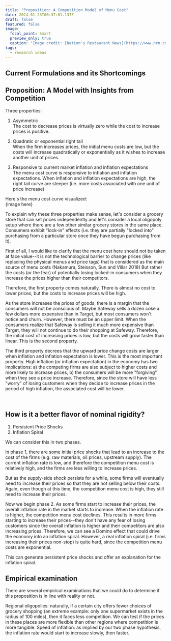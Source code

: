 ```yaml
---
title: "Proposition: A Competition Model of Menu Cost"
date: 2024-01-23T00:37:01.137Z
draft: false
featured: false
image:
  focal_point: Smart
  preview_only: true
  caption: "Image credit: [Nation's Restaurant News](https://www.nrn.com/finance/smart-way-raise-restaurant-menu-prices)"
tags:
  - research ideas
---
```


## Current Formulations and its Shortcomings


## Proposition: A Model with Insights from Competition
Three properties:  

1. Asymmetric  
The cost to decrease prices is virtually zero while the cost to increase prices is positive.

2. Quadratic or exponential right tail  
When the firm increases prices, the initial menu costs are low, but the costs will increase quadratically or exponentially as it wishes to increase another unit of prices.

3. Responsive to current market inflation and inflation expectations  
The menu cost curve is responsive to inflation and inflation expectations. When inflation and inflation expectations are high, the right tail curve are steeper (i.e. more costs associated with one unit of price increase)

Here's the menu cost curve visualized:  
{image here}

To explain why these three properties make sense, let's consider a grocery store that can set prices independently and let's consider a local oligopoly setup where there are a few other similar grocery stores in the same place. Consumers exhibit "lock-in" effects (i.e. they are partially "locked into" purchasing from a particular store once they have begun purchasing from  it). 

First of all, I would like to clarify that the menu cost here should not be taken at face value--it is not the technological barrier to change prices (like replacing the physical menus and price tags) that is considered as the main source of menu costs (Nakamura, Steisson, Sun and Villar 2018) But rather the costs (or the fear) of potentially losing locked-in consumers when they increase the prices higher than their competitors. 

Therefore, the first property comes naturally. There is almost no cost to lower prices, but the costs to increase prices will be high. 

As the store increases the prices of goods, there is a margin that the consumers will not be conscious of. Maybe Safeway sells a dozen coke a few dollars more expensive than in Target, but most consumers won't notice and churn. However, there must be an upper limit. When the consumers realize that Safeway is selling it much more expensive than Target, they will not continue to do their shopping at Safeway. Therefore, the initial cost of increasing prices is low, but the costs will grow faster than linear. This is the second property. 

The third property decrees that the upward price change costs are larger when inflation and inflation expectation is lower. This is the most important property. High inflation (or inflation expectation) in the economy has two implications: a) the competing firms are also subject to higher costs and more likely to increase prices, b) the consumers will be more "forgiving" when they see a price increase. Therefore, since the store will have less "worry" of losing customers when they decide to increase prices in the period of high inflation, the associated cost will be lower. 

<br>


## How is it a better flavor of nominal rigidity?
1. Persistent Price Shocks
2. Inflation Spiral

We can consider this in two phases. 

In phase 1, there are some initial price shocks that lead to an increase to the cost of the firms (e.g. raw materials, oil prices, upstream supply). The current inflation rate is low, and therefore the competition menu cost is relatively high, and the firms are less willing to increase prices. 

But as the supply-side shock persists for a while, some firms will eventually need to increase their prices so that they are not selling below their costs. Again, even though at this time, the competition menu cost is high, they still need to increase their prices. 

Now we begin phase 2. As some firms start to increase their prices, the overall inflation rate in the market starts to increase. When the inflation rate is higher, the competition menu cost declines. This results in more firms starting to increase their prices--they don't have any fear of losing customers since the overall inflation is higher and their competitors are also increasing prices. Therefore, we can see a Domino effect that could drive the economy into an inflation spiral. However, a real inflation spiral (i.e. firms increasing their prices non-stop) is quite hard, since the competition menu costs are exponential. 

This can generate persistent price shocks and offer an explanation for the inflation spiral. 


## Empirical examination
There are several empirical examinations that we could do to determine if this proposition is in line with reality or not.
 
Regional oligopolies: naturally, if a certain city offers fewer choices of grocery shopping (an extreme example: only one supermarket exists in the radius of 100 miles), then it faces less competition. We can test if the prices in these places are more flexible than other regions where competition is more tangible.
Speed of inflation: as implied by our two phase hypothesis, the inflation rate would start to increase slowly, then faster. 


<br>



